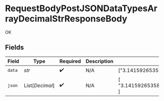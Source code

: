 # RequestBodyPostJSONDataTypesArrayDecimalStrResponseBody

OK


## Fields

| Field                                  | Type                                   | Required                               | Description                            | Example                                |
| -------------------------------------- | -------------------------------------- | -------------------------------------- | -------------------------------------- | -------------------------------------- |
| `data`                                 | *str*                                  | :heavy_check_mark:                     | N/A                                    | ["3.141592653589793438462643383279"]   |
| `json`                                 | List[*Decimal*]                        | :heavy_check_mark:                     | N/A                                    | [<br/>"3.141592653589793438462643383279"<br/>] |